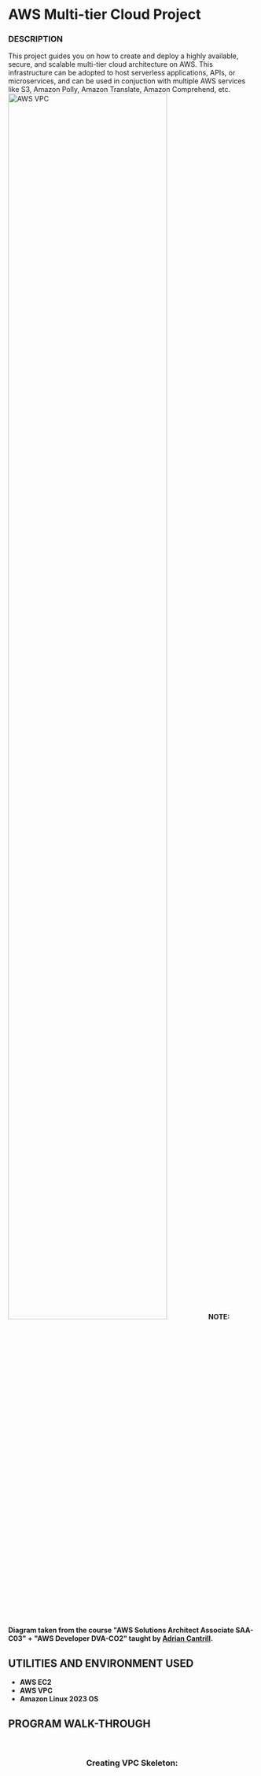 <h1>AWS Multi-tier Cloud Project</h1>
<h3>DESCRIPTION</h3>
This project guides you on how to create and deploy a highly available, secure, and scalable multi-tier cloud architecture on AWS. This infrastructure can be adopted to host serverless applications, APIs, or microservices, and can be used in conjuction with multiple AWS services like S3, Amazon Polly, Amazon Translate, Amazon Comprehend, etc.<br>
<img src="https://i.imgur.com/lQHYZAa.png" height="80%" width="80%" alt="AWS VPC"/>
<b>NOTE: Diagram taken from the course "AWS Solutions Architect Associate SAA-C03" + "AWS Developer DVA-CO2" taught by <a href="https://lern.cantrill.io">Adrian Cantrill</a>. 
<h2>UTILITIES AND ENVIRONMENT USED</h2>
  <ul>
    <li>AWS EC2</li>
    <li>AWS VPC</li>
    <li>Amazon Linux 2023 OS</li>
  </ul>
<h2>PROGRAM WALK-THROUGH</h2><br>
<h3 align="center">Creating VPC Skeleton:</h3>

